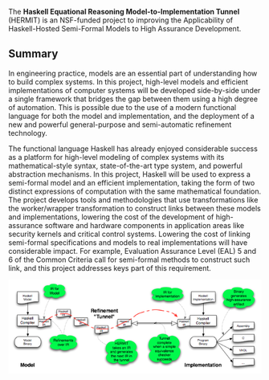 The **Haskell Equational Reasoning Model-to-Implementation Tunnel**
(HERMIT) is an NSF-funded project to improving the Applicability of
Haskell-Hosted Semi-Formal Models to High Assurance Development.

Summary
-------

In engineering practice, models are an essential part of understanding
how to build complex systems. In this project, high-level models and
efficient implementations of computer systems will be developed
side-by-side under a single framework that bridges the gap between them
using a high degree of automation. This is possible due to the use of a
modern functional language for both the model and implementation, and
the deployment of a new and powerful general-purpose and semi-automatic
refinement technology.

The functional language Haskell has already enjoyed considerable success
as a platform for high-level modeling of complex systems with its
mathematical-style syntax, state-of-the-art type system, and powerful
abstraction mechanisms. In this project, Haskell will be used to express
a semi-formal model and an efficient implementation, taking the form of
two distinct expressions of computation with the same mathematical
foundation. The project develops tools and methodologies that use
transformations like the worker/wrapper transformation to construct
links between these models and implementations, lowering the cost of the
development of high-assurance software and hardware components in
application areas like security kernels and critical control systems.
Lowering the cost of linking semi-formal specifications and models to
real implementations will have considerable impact. For example,
Evaluation Assurance Level (EAL) 5 and 6 of the Common Criteria call for
semi-formal methods to construct such link, and this project addresses
keys part of this requirement.

![](/files/HERMIT-tunnel.png)
